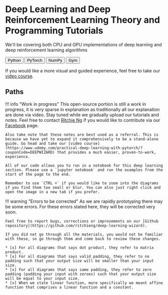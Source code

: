 # Deep Learning and Deep Reinforcement Learning Theory and Programming Tutorials

We'll be covering both CPU and GPU implementations of deep learning and deep reinforcement learning algorithms

<button class="button" onClick="window.open('https://www.python.org/');" data-md-color-primary="indigo">Python</button>
<button class="button" onClick="window.open('https://pytorch.org/');" data-md-color-primary="red">PyTorch</button>
<button class="button" onClick="window.open('http://www.numpy.org/');" data-md-color-primary="yellow">NumPy</button>
<button class="button" onClick="window.open('https://gym.openai.com/');" data-md-color-primary="teal">Gym</button>

If you would like a more visual and guided experience, feel free to take our [video course](https://www.udemy.com/practical-deep-learning-with-pytorch/?couponCode=DEEPWIZARD).

## Paths
!!! info "Work in progress"
    This open-source portion is still a work in progress, it is very sparse in explanation as traditionally all our explanation are done via video. Stay tuned while we gradually upload our tutorials and notes. Feel free to contact [Ritchie Ng](https://www.ritchieng.com/) if you would like to contribute via our [Facebook](https://www.facebook.com/DeepLearningWizard/) page.
    
    Also take note that these notes are best used as a referral. This is because we have yet to expand it comprehensively to be a stand-alone guide. Go head and take our [video course](https://www.udemy.com/practical-deep-learning-with-pytorch/?couponCode=DEEPWIZARD) that provides a much easier, proven-to-work, experience.
    
    All of our code allows you to run in a notebook for this deep learning section. Please use a `jupyter notebook` and run the examples from the start of the page to the end.
    
    Remember to use `CTRL +` if you would like to zoom into the diagrams if you find them too small or blur. You can also just right click and open the image in a new tab if you prefer.
    
!!! warning "Errors to be corrected"
    As we are rapidly prototyping there may be some errors. For these errors stated here, they will be corrected very soon.
    
    Feel free to report bugs, corrections or improvements on our [Github repository](https://github.com/ritchieng/deep-learning-wizard). 
    
    If you did not go through all the materials, you would not be familiar with these, so go through them and come back to review these changes.
    
    * [x] For all diagrams that says dot product, they refer to matrix product. 
    * [x] For all diagrams that says valid padding, they refer to no padding such that your output size will be smaller than your input size.
    * [x] For all diagrams that says same padding, they refer to zero padding (padding your input with zeroes) such that your output size will be equal to your input size.
    * [x] When we state linear function, more specifically we meant affine function that comprises a linear function and a constant.
    
